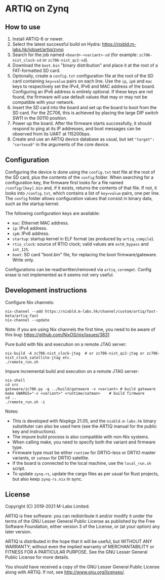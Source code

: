 ARTIQ on Zynq
=============

How to use
----------

1. Install ARTIQ-6 or newer.
2. Select the latest successful build on Hydra: https://nixbld.m-labs.hk/jobset/artiq/zynq
3. Search for the job named ``<board>-<variant>-sd`` (for example: ``zc706-nist_clock-sd`` or ``zc706-nist_qc2-sd``).
4. Download the ``boot.bin`` "binary distribution" and place it at the root of a FAT-formatted SD card.
5. Optionally, create a ``config.txt`` configuration file at the root of the SD card containing ``key=value`` pairs on each line. Use the ``ip``, ``ip6`` and ``mac`` keys to respectively set the IPv4, IPv6 and MAC address of the board. Configuring an IPv6 address is entirely optional. If these keys are not found, the firmware will use default values that may or may not be compatible with your network.
6. Insert the SD card into the board and set up the board to boot from the SD card. For the ZC706, this is achieved by placing the large DIP switch SW11 in the 00110 position.
7. Power up the board. After the firmware starts successfully, it should respond to ping at its IP addresses, and boot messages can be observed from its UART at 115200bps.
8. Create and use an ARTIQ device database as usual, but set ``"target": "cortexa9"`` in the arguments of the core device.

Configuration
-------------

Configuring the device is done using the ``config.txt`` text file at the root of the SD card, plus the contents of the ``config`` folder. When searching for a configuration key, the firmware first looks for a file named ``/config/[key].bin`` and, if it exists, returns the contents of that file. If not, it looks into ``/config.txt``, which contains a list of ``key=value`` pairs, one per line. The ``config`` folder allows configuration values that consist in binary data, such as the startup kernel.

The following configuration keys are available:

- ``mac``: Ethernet MAC address.
- ``ip``: IPv4 address.
- ``ip6``: IPv6 address.
- ``startup``: startup kernel in ELF format (as produced by ``artiq_compile``).
- ``rtio_clock``: source of RTIO clock; valid values are ``ext0_bypass`` and ``int_125``.
- ``boot``: SD card "boot.bin" file, for replacing the boot firmware/gateware. Write only.

Configurations can be read/written/removed via ``artiq_coremgmt``. Config erase is
not implemented as it seems not very useful.

Development instructions
------------------------

Configure Nix channels:

```shell
nix-channel --add https://nixbld.m-labs.hk/channel/custom/artiq/fast-beta/artiq-fast
nix-channel --update
```

Note: if you are using Nix channels the first time, you need to be aware of this bug: https://github.com/NixOS/nix/issues/3831

Pure build with Nix and execution on a remote JTAG server:

```shell
nix-build -A zc706-nist_clock-jtag  # or zc706-nist_qc2-jtag or zc706-nist_clock_satellite-jtag etc.
./remote_run.sh
```

Impure incremental build and execution on a remote JTAG server:

```shell
nix-shell
cd src
gateware/zc706.py -g ../build/gateware -v <variant> # build gateware
make GWARGS="-v <variant>" <runtime/satman>    # build firmware
cd ..
./remote_run.sh -i
```

Notes:

- This is developed with Nixpkgs 21.05, and the ``nixbld.m-labs.hk`` binary substituter can also be used here (see the ARTIQ manual for the public key and instructions).
- The impure build process is also compatible with non-Nix systems.
- When calling make, you need to specify both the variant and firmware type.
- Firmware type must be either ``runtime`` for DRTIO-less or DRTIO master variants, or ``satman`` for DRTIO satellite.
- If the board is connected to the local machine, use the ``local_run.sh`` script.
- To update ``zynq-rs``, update the cargo files as per usual for Rust projects, but also keep ``zynq-rs.nix`` in sync.

License
-------

Copyright (C) 2019-2021 M-Labs Limited.

ARTIQ is free software: you can redistribute it and/or modify
it under the terms of the GNU Lesser General Public License as published by
the Free Software Foundation, either version 3 of the License, or
(at your option) any later version.

ARTIQ is distributed in the hope that it will be useful,
but WITHOUT ANY WARRANTY; without even the implied warranty of
MERCHANTABILITY or FITNESS FOR A PARTICULAR PURPOSE.  See the
GNU Lesser General Public License for more details.

You should have received a copy of the GNU Lesser General Public License
along with ARTIQ.  If not, see <http://www.gnu.org/licenses/>.
